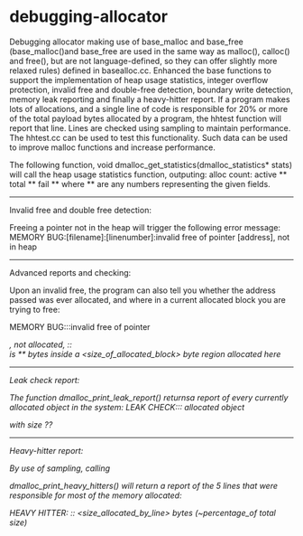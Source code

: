 # debugging-allocator
Debugging allocator making use of base_malloc and base_free (base_malloc()and base_free are used in the same way as malloc(), calloc() and free(),
but are not language-defined, so they can offer slightly more relaxed rules) defined in basealloc.cc. Enhanced the base functions to 
support the implementation of heap usage statistics, integer overflow protection, invalid free and double-free detection, boundary write
detection, memory leak reporting and finally a heavy-hitter report. If a program makes lots of allocations, and a single line of code is
responsible for 20% or more of the total payload bytes allocated by a program, the hhtest function will report that line. Lines are checked
using sampling to maintain performance. The hhtest.cc can be used to test this functionality. Such data can be used to improve malloc functions and increase performance.


The following function, void dmalloc_get_statistics(dmalloc_statistics* stats) will call the heap usage statistics function, outputing:
alloc count: active ** total ** fail ** where ** are any numbers representing the given fields.
__________________________________________________________
Invalid free and double free detection:

Freeing a pointer not in the heap will trigger the following error message: MEMORY BUG:[filename]:[linenumber]:invalid free of pointer [address], not in heap
__________________________________________________________
Advanced reports and checking:
  
Upon an invalid free, the program can also tell you whether the address passed was ever allocated, and where in a current allocated block you are trying to free:

MEMORY BUG:<filename>:<linenumber>:invalid free of pointer <address>, not allocated, <filename>:<linenumber>: <address> is ** bytes inside a <size_of_allocated_block> byte region allocated here
__________________________________________________________
Leak check report:
  
The function dmalloc_print_leak_report() returnsa report of every currently allocated object
in the system: LEAK CHECK:<filename>:<linenumber>: allocated object <address> with size ??
__________________________________________________________
Heavy-hitter report:

By use of sampling, calling 
  
dmalloc_print_heavy_hitters() will return a report of the 5 lines that were responsible for most of the memory allocated:

HEAVY HITTER: <filename>:<linenumber>: <size_allocated_by_line> bytes (~percentage_of total size)




